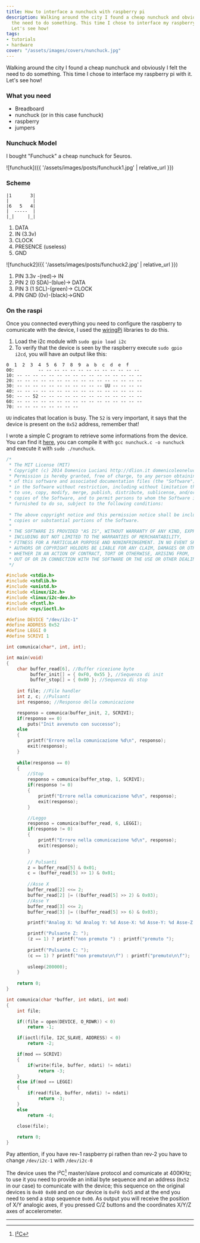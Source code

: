 ```yaml
---
title: How to interface a nunchuck with raspberry pi
description: Walking around the city I found a cheap nunchuck and obviously I felt
  the need to do something. This time I chose to interface my raspberry pi with it.
  Let's see how!
tags:
- tutorials
- hardware
cover: "/assets/images/covers/nunchuck.jpg"
---
```



Walking around the city I found a cheap nunchuck and obviously I felt the need to do something. This time I chose to interface my raspberry pi with it.   
Let's see how!

### What you need

* Breadboard
* nunchuck (or in this case funchuck)
* raspberry
* jumpers

### Nunchuck Model

I bought "Funchuck" a cheap nunchuck for 5euros.

![funchuck]({{ '/assets/images/posts/funchuck1.jpg' | relative_url }})

### Scheme

```
|1       3|
|         |
|6   5   4|
|  -----  |
|_|     |_|
```

1. DATA
2. IN (3.3v)
3. CLOCK
4. PRESENCE (useless)
5. GND

![funchuck2]({{ '/assets/images/posts/funchuck2.jpg' | relative_url }})

1. PIN 3.3v -(red)-> IN
2. PIN 2 (0 SDA)-(blue)-> DATA
3. PIN 3 (1 SCL)-(green)-> CLOCK
4. PIN GND (0v)-(black)->GND

### On the raspi

Once you connected everything you need to configure the raspberry to comunicate with the device, I used the [wiringPi](http://wiringpi.com) libraries to do this.

1. Load the i2c module with `sudo gpio load i2c`
2. To verify that the device is seen by the raspberry execute `sudo gpio i2cd`, you will have an output like this:

```
0  1  2  3  4  5  6  7  8  9  a  b  c  d  e  f
00:         -- -- -- -- -- -- -- -- -- -- -- -- --
10: -- -- -- -- -- -- -- -- -- -- -- -- -- -- -- --
20: -- -- -- -- -- -- -- -- -- -- -- -- -- -- -- --
30: -- -- -- -- -- -- -- -- -- -- -- UU -- -- -- --
40: -- -- -- -- -- -- -- -- -- -- -- -- -- -- -- --
50: -- -- 52 -- -- -- -- -- -- -- -- -- -- -- -- --
60: -- -- -- -- -- -- -- -- -- -- -- -- -- -- -- --
70: -- -- -- -- -- -- -- --
```

`UU` indicates that location is busy. The `52` is very important, it says that the device is present on the `0x52` address, remember that!

I wrote a simple C program to retrieve some informations from the device. You can find it [here](https://github.com/dlion/Raspi/blob/master/nunchuck.c), you can compile it with `gcc nunchuck.c -o nunchuck` and execute it with `sudo ./nunchuck`.

```c
/*
 * The MIT License (MIT)
 * Copyright (c) 2014 Domenico Luciani http://dlion.it domenicoleoneluciani@gmail.com
 * Permission is hereby granted, free of charge, to any person obtaining a copy
 * of this software and associated documentation files (the "Software"), to deal
 * in the Software without restriction, including without limitation the rights
 * to use, copy, modify, merge, publish, distribute, sublicense, and/or sell
 * copies of the Software, and to permit persons to whom the Software is
 * furnished to do so, subject to the following conditions:
 
 * The above copyright notice and this permission notice shall be included in all
 * copies or substantial portions of the Software.
 *
 * THE SOFTWARE IS PROVIDED "AS IS", WITHOUT WARRANTY OF ANY KIND, EXPRESS OR IMPLIED, 
 * INCLUDING BUT NOT LIMITED TO THE WARRANTIES OF MERCHANTABILITY,
 * FITNESS FOR A PARTICULAR PURPOSE AND NONINFRINGEMENT. IN NO EVENT SHALL THE
 * AUTHORS OR COPYRIGHT HOLDERS BE LIABLE FOR ANY CLAIM, DAMAGES OR OTHER LIABILITY,
 * WHETHER IN AN ACTION OF CONTRACT, TORT OR OTHERWISE, ARISING FROM,
 * OUT OF OR IN CONNECTION WITH THE SOFTWARE OR THE USE OR OTHER DEALINGS IN THE SOFTWARE.
 */

#include <stdio.h>
#include <stdlib.h>
#include <unistd.h>
#include <linux/i2c.h>
#include <linux/i2c-dev.h>
#include <fcntl.h>
#include <sys/ioctl.h>

#define DEVICE "/dev/i2c-1"
#define ADDRESS 0x52
#define LEGGI 0
#define SCRIVI 1

int comunica(char*, int, int);

int main(void) 
{
    char buffer_read[6], //Buffer ricezione byte
         buffer_init[] = { 0xF0, 0x55 }, //Sequenza di init
         buffer_stop[] = { 0x00 }; //Sequenza di stop
  
    int file; //File handler
    int z, c; //Pulsanti
    int responso; //Responso della comunicazione

    responso = comunica(buffer_init, 2, SCRIVI);
    if(responso == 0)
        puts("Init avvenuto con successo");
    else
    {
        printf("Errore nella comunicazione %d\n", responso);
        exit(responso);
    }
      
    while(responso == 0)
    {
        //Stop
        responso = comunica(buffer_stop, 1, SCRIVI);
        if(responso != 0)
        {
            printf("Errore nella comunicazione %d\n", responso);
            exit(responso);
        }

        //Leggo
        responso = comunica(buffer_read, 6, LEGGI);
        if(responso != 0)
        {
            printf("Errore nella comunicazione %d\n", responso);
            exit(responso);
        }

        // Pulsanti
        z = buffer_read[5] & 0x01;
        c = (buffer_read[5] >> 1) & 0x01;
    
        //Asse X
        buffer_read[2] <<= 2;
        buffer_read[2] |= ((buffer_read[5] >> 2) & 0x03);
        //Asse Y                
        buffer_read[3] <<= 2;
        buffer_read[3] |= ((buffer_read[5] >> 6) & 0x03);

        printf("Analog X: %d Analog Y: %d Asse-X: %d Asse-Y: %d Asse-Z: %d ", buffer_read[0], buffer_read[1], buffer_read[2], buffer_read[3], buffer_read[4]);

        printf("Pulsante Z: ");
        (z == 1) ? printf("non premuto ") : printf("premuto ");
    
        printf("Pulsante C: ");
        (c == 1) ? printf("non premuto\n\f") : printf("premuto\n\f");
    
        usleep(200000);
    }
    
    return 0;
}

int comunica(char *buffer, int ndati, int mod)
{
    int file;

    if((file = open(DEVICE, O_RDWR)) < 0)
        return -1;

    if(ioctl(file, I2C_SLAVE, ADDRESS) < 0)
        return -2;

    if(mod == SCRIVI)
    {
        if(write(file, buffer, ndati) != ndati)
            return -3;
    }
    else if(mod == LEGGI)
    {
        if(read(file, buffer, ndati) != ndati)
            return -3;
    }
    else
        return -4;
  
    close(file);

    return 0;
}
```

Pay attention, if you have rev-1 raspberry pi rathen than rev-2 you have to change `/dev/i2c-1` with `/dev/i2c-0`

The device uses the I²C[^1] master/slave protocol and comunicate at 400KHz; to use it you need to provide an initial byte sequence and an address (`0x52` in our case) to comunicate with the device; this sequence on the original devices is `0x40 0x00` and on our device is `0xF0 0x55` and at the end you need to send a stop sequence `0x00`. As output you will receive the position of X/Y analogic axes, if you pressed C/Z buttons and the coordinates X/Y/Z axes of accelerometer.

<script type="text/javascript" src="https://asciinema.org/a/8812.js" id="asciicast-8812" async ></script>

* * *

[^1]: [I²C](https://en.wikipedia.org/wiki/I%C2%B2C)
